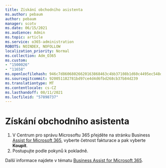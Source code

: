 ```yaml
---
title: Získání obchodního asistenta
ms.author: pebaum
author: pebaum
manager: scotv
ms.date: 06/15/2021
ms.audience: Admin
ms.topic: article
ms.service: o365-administration
ROBOTS: NOINDEX, NOFOLLOW
localization_priority: Normal
ms.collection: Adm_O365
ms.custom:
- "1500026"
- "11658"
ms.openlocfilehash: 946c7d86068026620163868463c4bb37108b1d60c4495ec548dc36043bce8414
ms.sourcegitcommit: 920051182781bd97ce4d4d6fbd268cb37b84d239
ms.translationtype: MT
ms.contentlocale: cs-CZ
ms.lasthandoff: 08/11/2021
ms.locfileid: "57898737"
---
```

# <a name="get-business-assist"></a>Získání obchodního asistenta

1. V Centrum pro správu Microsoftu 365 přejděte na stránku Business [Assist for Microsoft 365](https://go.microsoft.com/fwlink/p/?linkid=2158423), vyberte četnost fakturace a pak vyberte **Koupit**.
2. Postupujte podle pokynů k pokladně.

Další informace najdete v tématu [Business Assist for Microsoft 365](https://docs.microsoft.com/microsoft-365/admin/misc/business-assist).